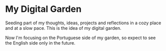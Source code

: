 # My Digital Garden

Seeding part of my thoughts, ideas, projects and reflections in a cozy place and at a slow pace. This is the idea of my digital garden.

Now I'm focusing on the Portuguese side of my garden, so expect to see the English side only in the future.
